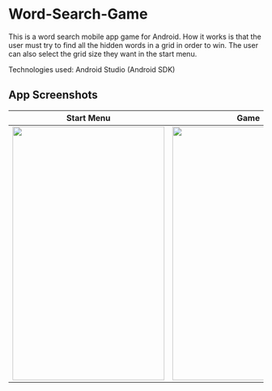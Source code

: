 # Word-Search-Game
This is a word search mobile app game for Android. How it works is that the user must try to find all the hidden words in a grid in order to win. The user can also select the grid
size they want in the start menu.

Technologies used: Android Studio (Android SDK) 

## App Screenshots

| Start Menu | Game |
| :---: |:---:|
| <img src="https://user-images.githubusercontent.com/34779092/98481166-6c59d580-21c6-11eb-864d-071792d1ff4e.png" width="300" height="500"> | <img src="https://user-images.githubusercontent.com/34779092/98481174-7b408800-21c6-11eb-9e6a-e298c0fd98b9.png" width="300" height="500"> |

